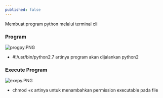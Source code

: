 ```yaml
---
published: false
---
```

Membuat program python melalui terminal cli

### Program
![progpy.PNG]({{site.baseurl}}/images/progpy.PNG)

- #!/usr/bin/python2.7 artinya program akan dijalankan python2

### Execute Program
![exepy.PNG]({{site.baseurl}}/images/exepy.PNG)

- chmod +x artinya untuk menambahkan permission executable pada file
